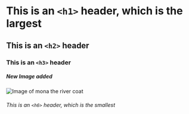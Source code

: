 
# This is an `<h1>` header, which is the largest

## This is an `<h2>` header

### This is an `<h3>` header


##### New Image added

![Image of mona the river coat ](https://octodex.github.com/images/mona-the-rivetertocat.png)

###### This is an `<h6>` header, which is the smallest
